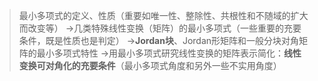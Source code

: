 >最小多项式的定义、性质（重要如唯一性、整除性、共根性和不随域的扩大而改变等）
>→几类特殊线性变换（矩阵）的最小多项式（一些重要的充要条件，既是性质也是判定）
>→**Jordan块**、Jordan形矩阵和一般分块对角矩阵的最小多项式特性
>→用最小多项式研究线性变换的矩阵表示简化：**线性变换可对角化的充要条件**（最小多项式角度和另外一些不实用角度）